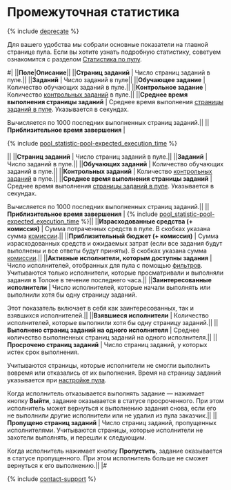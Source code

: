 # Промежуточная статистика

{% include [deprecate](../../_includes/deprecate.md) %}

Для вашего удобства мы собрали основные показатели на главной странице пула. Если вы хотите узнать подробную статистику, советуем ознакомится с разделом [Статистика по пулу](pool_statistic-pool.md).

#|
||**Поле**|**Описание**||
||**Страниц заданий** | Число страниц заданий в пуле.||
||**Заданий** | Число заданий в пуле||
||**Обучающее задание** | Количество обучающих заданий в пуле.||
||**Контрольное задание** | Количество [контрольных заданий](../../glossary.md#control-task) в пуле.||
||**Среднее время выполнения страницы заданий** | Среднее время выполнения [страницы заданий в пуле](../../glossary.md#task-suite). Указывается в секундах.

Вычисляется по 1000 последних выполненных страниц заданий.||
||**Приблизительное время завершения** |

{% include [pool_statistic-pool-expected_execution_time](../_includes/concepts/pool_statistic-pool/id-pool_statistic-pool/expected_execution_time.md) %}

||
||**Страниц заданий** | Число страниц заданий в пуле.||
||**Заданий** | Число заданий в пуле.||
||**Обучающих заданий** | Количество обучающих заданий в пуле.||
||**Контрольных заданий** | Количество [контрольных заданий](../../glossary.md#control-task) в пуле.||
||**Среднее время выполнения страницы заданий** | Среднее время выполнения [страницы заданий в пуле](../../glossary.md#task-suite). Указывается в секундах.

Вычисляется по 1000 последних выполненных страниц заданий.||
||**Приблизительное время завершения** | {% include [pool_statistic-pool-expected_execution_time](../_includes/concepts/pool_statistic-pool/id-pool_statistic-pool/expected_execution_time.md) %}||
||**Израсходованные средства (+ комиссия)** | Сумма потраченных средств в пуле. В скобках указана сумма [комиссии](budget.md).||
||**Приблизительный бюджет (+ комиссия)** | Сумма израсходованных средств и ожидаемых затрат (если все задания будут выполнены и все ответы будут приняты). В скобках указана сумма [комиссии](../../glossary.md#fee).||
||**Активные исполнители, которым доступны задания** | Число исполнителей, отобранных для пула с помощью [фильтров](filters.md). Учитываются только исполнители, которые просматривали и выполняли задания в Толоке в течение последнего часа.||
||**Заинтересованные исполнители** | Число исполнителей, которые начали выполнять или выполнили хотя бы одну страницу заданий.

Этот показатель включает в себя как заинтересованных, так и взявшихся исполнителей.||
||**Взявшиеся исполнители** | Количество исполнителей, которые выполнили хотя бы одну страницу заданий.||
||**Выполнено страниц заданий на одного исполнителя** | Среднее количество выполненных страниц заданий на одного исполнителя.||
||**Просрочено страниц заданий** | Число страниц заданий, у которых истек срок выполнения.

Учитываются страницы, которые исполнители не смогли выполнить вовремя или отказались от их выполнения. Время на страницу заданий указывается при [настройке пула](pool-main.md#table_n3q_vhz_jlb).

Когда исполнитель отказывается выполнять задание — нажимает кнопку **Выйти**, задание оказывается в статусе просроченного. При этом исполнитель может вернуться к выполнению задания снова, если его не выполнили другие исполнители или не удалил из пула заказчик.||
||**Пропущено страниц заданий** | Число страниц заданий, пропущенных исполнителями. Учитываются страницы, которые исполнители не захотели выполнять, и перешли к следующим.

Когда исполнитель нажимает кнопку **Пропустить**, задание оказывается в статусе пропущенного. При этом исполнитель больше не сможет вернуться к его выполнению.||
|#

{% include [contact-support](../_includes/contact-support.md) %}